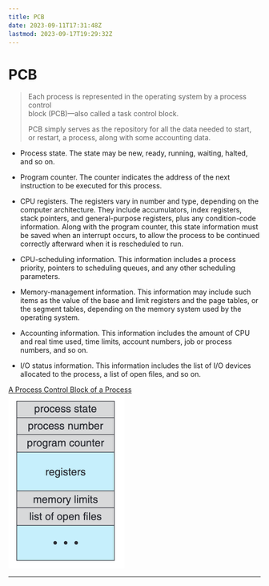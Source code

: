 ```yaml
---
title: PCB
date: 2023-09-11T17:31:48Z
lastmod: 2023-09-17T19:29:32Z
---
```


# PCB

> Each process is represented in the operating system by a process control  
> block (PCB)—also called a task control block.
>
> PCB simply serves as the repository for all the data needed to start,  
> or restart, a process, along with some accounting data.

* Process state. The state may be new, ready, running, waiting, halted, and so on.

* Program counter. The counter indicates the address of the next instruction to be executed for this process.
* CPU registers. The registers vary in number and type, depending on the computer architecture. They include accumulators, index registers, stack pointers, and general-purpose registers, plus any condition-code information. Along with the program counter, this state information must be saved when an interrupt occurs, to allow the process to be continued correctly afterward when it is rescheduled to run.
* CPU-scheduling information. This information includes a process priority, pointers to scheduling queues, and any other scheduling parameters.
* Memory-management information. This information may include such items as the value of the base and limit registers and the page tables, or the segment tables, depending on the memory system used by the operating system.
* Accounting information. This information includes the amount of CPU and real time used, time limits, account numbers, job or process numbers, and so on.
* I/O status information. This information includes the list of I/O devices allocated to the process, a list of open files, and so on.

[A Process Control Block of a Process](assets/Abraham-Silberschatz-Operating-System-Concepts-10th-2018-20230917173659-aljli44.pdf?p=147)  
​![](assets/Abraham-Silberschatz-Operating-System-Concepts-10th-2018-P147-20230917192803-20230917192803-seug4u6.png)​

---
